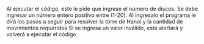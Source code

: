 Al ejecutar el código, este le pide que ingrese el número de discos.
Se debe ingresar un número entero positivo entre (1-20).
Al ingresalo el programa le dirá los pasos a seguir para resolver la torre de Hanoi y la cantidad de movimientos requeridos
Si se ingresa un valor inválido, este alertará y volverá a ejecutar el código
